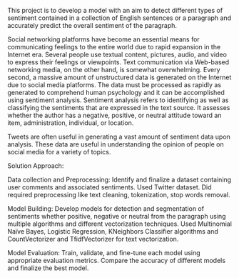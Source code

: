 This project is to develop a model with an aim to detect different types of sentiment contained in a collection of English sentences or a paragraph and accurately predict the overall sentiment of the paragraph.

Social networking platforms have become an essential means for communicating feelings to the entire world due to rapid expansion in the Internet era. Several people use textual content, pictures, audio, and video to express their feelings or viewpoints. Text communication via Web-based networking media, on the other hand, is somewhat overwhelming. Every second, a massive amount of unstructured data is generated on the Internet due to social media platforms. The data must be processed as rapidly as generated to comprehend human psychology and it can be accomplished using sentiment analysis. Sentiment analysis refers to identifying as well as classifying the sentiments that are expressed in the text source. It assesses whether the author has a negative, positive, or neutral attitude toward an item, administration, individual, or location.

Tweets are often useful in generating a vast amount of sentiment data upon analysis. These data are useful in understanding the opinion of people on social media for a variety of topics.

Solution Approach:

Data collection and Preprocessing: Identify and finalize a dataset containing user comments and associated sentiments. Used Twitter dataset. Did required preprocessing like text cleaning, tokenization, stop words removal.

Model Building: Develop models for detection and segmentation of sentiments whether positive, negative or neutral from the paragraph using multiple algorithms and different vectorization techniques. Used Multinomial Naïve Bayes, Logistic Regression, KNeighbors Classifier algorithms and CountVectorizer and TfidfVectorizer for text vectorization.

Model Evaluation: Train, validate, and fine-tune each model using appropriate evaluation metrics.
Compare the accuracy of different models and finalize the best model.
